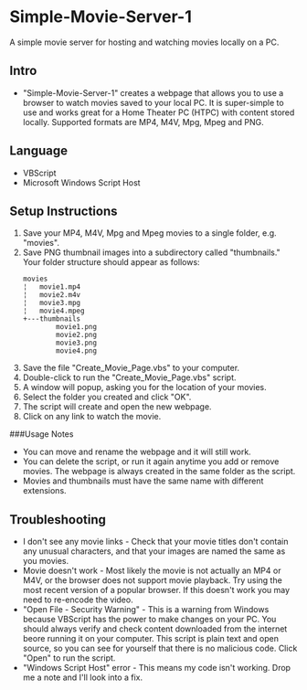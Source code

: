 # Simple-Movie-Server-1
A simple movie server for hosting and watching movies locally on a PC.

## Intro
- "Simple-Movie-Server-1" creates a webpage that allows you to use a browser to
watch movies saved to your local PC. It is super-simple to use and works great
for a Home Theater PC (HTPC) with content stored locally. Supported formats are
MP4, M4V, Mpg, Mpeg and PNG.

## Language
- VBScript
- Microsoft Windows Script Host

## Setup Instructions
1. Save your MP4, M4V, Mpg and Mpeg movies to a single folder, e.g. "movies".
2. Save PNG thumbnail images into a subdirectory called "thumbnails." Your
folder structure should appear as follows:
    ```
    movies
    ¦   movie1.mp4
    ¦   movie2.m4v
    ¦   movie3.mpg
    ¦   movie4.mpeg
    +---thumbnails
            movie1.png
            movie2.png
            movie3.png
            movie4.png
    ```
3. Save the file "Create_Movie_Page.vbs" to your computer.
4. Double-click to run the "Create_Movie_Page.vbs" script.
5. A window will popup, asking you for the location of your movies.
6. Select the folder you created and click "OK".
7. The script will create and open the new webpage.
8. Click on any link to watch the movie.

###Usage Notes
- You can move and rename the webpage and it will still work.
- You can delete the script, or run it again anytime you add or remove movies.
The webpage is always created in the same folder as the script.
- Movies and thumbnails must have the same name with different extensions.

## Troubleshooting
- I don't see any movie links - Check that your movie titles don't contain any
unusual characters, and that your images are named the same as you movies.
- Movie doesn't work - Most likely the movie is not actually an MP4 or M4V, or
the browser does not support movie playback. Try using the most recent version
of a popular browser. If this doesn't work you may need to re-encode the video.
- "Open File - Security Warning" - This is a warning from Windows because
VBScript has the power to make changes on your PC. You should always verify and
check content downloaded from the internet beore running it on your computer.
This script is plain text and open source, so you can see for yourself that
there is no malicious code. Click "Open" to run the script.
- "Windows Script Host" error - This means my code isn't working. Drop me a
note and I'll look into a fix.
